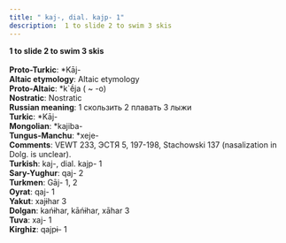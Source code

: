 ```yaml
---
title: " kaj-, dial. kajp- 1"
description:  1 to slide 2 to swim 3 skis
---
```

<p data-pagefind-weight="0.5">
<strong> 1 to slide 2 to swim 3 skis</strong><br><br>
<strong>Proto-Turkic</strong>:  *Kāj-<br>
<strong>Altaic etymology</strong>:  Altaic etymology<br>
<strong> Proto-Altaic</strong>:  *k`ḗja ( ~ -o)<br>
<strong>Nostratic</strong>:  Nostratic<br>
<strong>Russian meaning</strong>:  1 скользить 2 плавать 3 лыжи<br>
<strong>Turkic</strong>:  *Kāj-<br>
<strong>Mongolian</strong>:  *kajiba-<br>
<strong>Tungus-Manchu</strong>:  *xeje-<br>
<strong>Comments</strong>:  VEWT 233, ЭСТЯ 5, 197-198, Stachowski 137 (nasalization in Dolg. is unclear).<br>
<strong>Turkish</strong>:  kaj-, dial. kajp- 1<br>
<strong>Sary-Yughur</strong>:  qaj- 2<br>
<strong>Turkmen</strong>:  Gāj- 1, 2<br>
<strong>Oyrat</strong>:  qaj- 1<br>
<strong>Yakut</strong>:  xajɨhar 3<br>
<strong>Dolgan</strong>:  kańɨhar, kāńɨhar, xāhar 3<br>
<strong>Tuva</strong>:  xaj- 1<br>
<strong>Kirghiz</strong>:  qajpɨ- 1<br>

</p>
